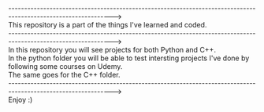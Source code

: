 --------------------------------------------------------------------------------------------------------------->  
This repository is a part of the things I've learned and coded.  
--------------------------------------------------------------------------------------------------------------->  
In this repository you will see projects for both Python and C++.  
In the python folder you will be able to test intersting projects I've done by following some courses on Udemy.  
The same goes for the C++ folder.  
--------------------------------------------------------------------------------------------------------------->   
Enjoy :) 
